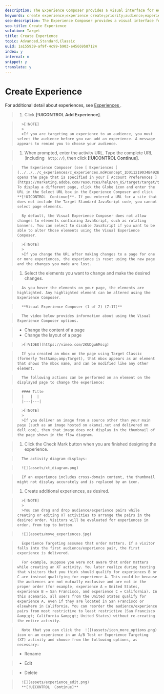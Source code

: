 ```yaml
---
description: The Experience Composer provides a visual interface for editing the experiences on your page.
keywords: create experience;experience create;priority;audience;experience;visual experience composer
seo-description: The Experience Composer provides a visual interface for editing the experiences on your page.
seo-title: Create Experience
solution: Target
title: Create Experience
topic: Advanced,Standard,Classic
uuid: 1a155939-af9f-4c99-b903-e45669b87124
index: y
internal: n
snippet: y
translate: y
---
```


# Create Experience

For additional detail about experiences, see [ Experiences ](../../../c_experiences/c_experiences.md#concept_A2E10F6AFB3D4AEAB6951EE14688848D). 

>1. Click **[!UICONTROL  Add Experience]**.


>       >[!NOTE]
>       >
>       >If you are targeting an experience to an audience, you must select the audience before you can add an experience. A message appears to remind you to choose your audience.

>1. When prompted, enter the activity URL. Type the complete URL (including ` http://`), then click **[!UICONTROL  Continue]**.

>       The Experience Composer (see [ Experiences ](../../../c_experiences/c_experiences.md#concept_1D011219034B492BB03C08B3BB80E3F0)) opens the page that is specified in your [ Account Preferences ](https://marketing.adobe.com/resources/help/en_US/target/target/t_account_preferences.html). To display a different page, click the Globe icon and enter the URL in the Select URL box in the Experience Composer and click **[!UICONTROL  Continue]**. If you entered a URL for a site that does not include the Target Standard JavaScript code, you cannot select page elements. 

>       By default, the Visual Experience Composer does not allow changes to elements containing JavaScript, such as rotating banners. You can select to disable JavaScript if you want to be able to alter those elements using the Visual Experience Composer. 


>       >[!NOTE]
>       >
>       >If you change the URL after making changes to a page for one or more experiences, the experience is reset using the new page and the changes you made are lost.

>1. Select the elements you want to change and make the desired changes.

>       As you hover the elements on your page, the elements are highlighted. Any highlighted element can be altered using the Experience Composer. 

>       **Visual Experience Composer (1 of 2) (7:17)** 

>       The video below provides information about using the Visual Experience Composer options. 

>    
>    * Change the content of a page
>    * Change the layout of a page


>       >[!VIDEO](https://vimeo.com/2KUDgu6Mscg) 

>       If you created an mbox on the page using Target Classic (formerly Test&amp;amp;Target), that mbox appears as an element that shows the mbox name, and can be modified like any other element. 

>       The following actions can be performed on an element on the displayed page to change the experience: 



>       #### Title
>       |   |  |
>       |---|---|


>       >[!NOTE]
>       >
>       >If you deliver an image from a source other than your main page (such as an image hosted on akamai.net and delivered on dell.com), then that image does not display in the thumbnail of the page shown in the flow diagram.

>1. Click the Check Mark button when you are finished designing the experience.

>       The activity diagram displays: 

>       ![](assets/xt_diagram.png) 

>       If an experience includes cross-domain content, the thumbnail might not display accurately and is replaced by an icon. 
>1. Create additional experiences, as desired.


>       >[!NOTE]
>       >
>       >You can drag and drop audience/experience pairs while creating or editing XT activities to arrange the pairs in the desired order. Visitors will be evaluated for experiences in order, from top to bottom.


>       ![](assets/move_experiences.jpg) 

>       Experience Targeting assumes that order matters. If a visitor falls into the first audience/experience pair, the first experience is delivered. 

>       For example, suppose you were not aware that order matters while creating an XT activity. You later realize during testing that visitors that you think should qualify for experiences B or C are instead qualifying for experience A. This could be because the audiences are not mutually exclusive and are not in the proper order (for example, experience A = United States, experience B = San Francisco, and experience C = California). In this scenario, all users from the United States qualify for experience A, even if they are located in San Francisco or elsewhere in California. You can reorder the audience/experience pairs from most restrictive to least restrictive (San Francisco &amp;gt; California &amp;gt; United States) without re-creating the entire activity. 

>       Note that you can click the  ![](assets/icon_more_options.png) icon on an experience in an A/B Test or Experience Targeting (XT) activity and choose from the following options, as necessary: 
>    
>    * Rename 

>    * Edit 

>    * Delete 

>       ![](assets/experience_edit.png) 
>       **[!UICONTROL  Continue]**